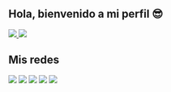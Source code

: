 ## Hola, bienvenido a mi perfil 😎

<div>
  <a href="https://github.com/JoshuaMc1">
    <img heigh="180em" src="https://github-readme-stats.vercel.app/api?username=JoshuaMc1&show_icons=true&theme=dark&include_all_commits=true&count_private=true"/>
    <img heigh="180em" src="https://github-readme-stats.vercel.app/api/top-langs/?username=JoshuaMc1&layout=compact&langs_acount=16&theme=dark"/>
  </a>
</div>

## Mis redes
<div>
  <a href="#" target="_black"><img src="https://img.shields.io/badge/Gmail-D14836?style=for-the-badge&logo=gmail&logoColor=white"></a>
  <a href="https://www.facebook.com/david.mclean.79069" target="_black"><img src="https://img.shields.io/badge/Facebook-1877F2?style=for-the-badge&logo=facebook&logoColor=white"></a>
  <a href="https://twitter.com/JosDav0" target="_black"><img src="https://img.shields.io/badge/Twitter-1DA1F2?style=for-the-badge&logo=twitter&logoColor=white"></a>
  <a href="https://www.instagram.com/joshua_mc_esc/" target="_black"><img src="https://img.shields.io/badge/Instagram-E4405F?style=for-the-badge&logo=instagram&logoColor=white"></a>
  <a href="#" target="_black"><img src="https://img.shields.io/badge/Discord-7289DA?style=for-the-badge&logo=discord&logoColor=white"></a>
</div>
